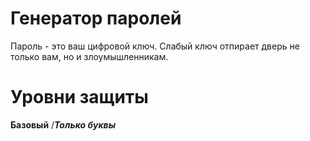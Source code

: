 # Генератор паролей
Пароль - это ваш цифровой ключ. Слабый ключ отпирает дверь не только вам, но и злоумышленникам.
# Уровни защиты
**Базовый**
/***Только буквы***


